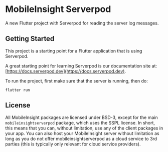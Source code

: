 # MobileInsight Serverpod

A new Flutter project with Serverpod for reading the server log messages.

## Getting Started

This project is a starting point for a Flutter application that is using
Serverpod.

A great starting point for learning Serverpod is our documentation site at:
[https://docs.serverpod.dev](https://docs.serverpod.dev).

To run the project, first make sure that the server is running, then do:

    flutter run


## License
All MobileInsight packages are licensed under BSD-3, except for the main `mobileinsightserverpod` package, which uses the SSPL license. In short, this means that you can, without limitation, use any of the client packages in your app. You can also host your MobileInsight server without limitation as long as you do not offer mobileinsightserverpod as a cloud service to 3rd parties (this is typically only relevant for cloud service providers).